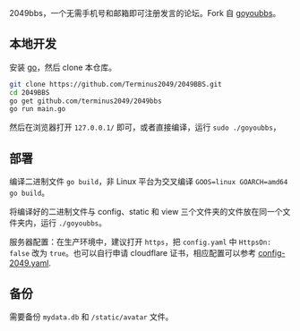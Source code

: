 2049bbs，一个无需手机号和邮箱即可注册发言的论坛。Fork 自 [goyoubbs](https://github.com/ego008/goyoubbs)。

## 本地开发

安装 [go](https://golang.org/dl/)，然后 clone 本仓库。

```bash
git clone https://github.com/Terminus2049/2049BBS.git
cd 2049BBS
go get github.com/terminus2049/2049bbs
go run main.go
```

然后在浏览器打开 `127.0.0.1/` 即可，或者直接编译，运行 `sudo ./goyoubbs`，

## 部署

编译二进制文件 `go build`，非 Linux 平台为交叉编译 `GOOS=linux GOARCH=amd64 go build`。

将编译好的二进制文件与 config、static 和 view 三个文件夹的文件放在同一个文件夹内，运行 `./goyoubbs`。

服务器配置：在生产环境中，建议打开 `https`，把 `config.yaml` 中 `HttpsOn: false` 改为 `true`。也可以自行申请 cloudflare 证书，相应配置可以参考 [config-2049.yaml](https://github.com/Terminus2049/2049BBS/blob/master/config/config-2049.yaml).

## 备份

需要备份 `mydata.db` 和 `/static/avatar` 文件。
